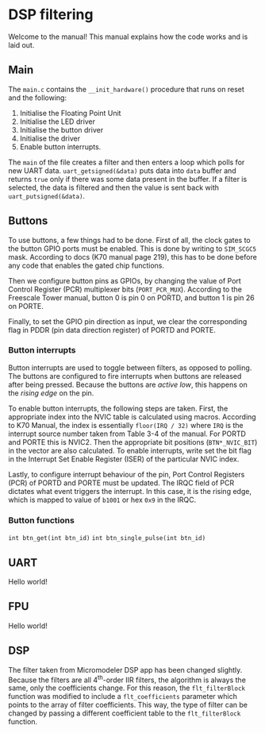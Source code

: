 # DSP filtering
Welcome to the manual! This manual explains how the code works and is laid out.

## Main
The `main.c` contains the `__init_hardware()` procedure that runs on reset and the following:
1. Initialise the Floating Point Unit
2. Initialise the LED driver
3. Initialise the button driver
4. Initialise the driver
5. Enable button interrupts.

The `main` of the file creates a filter and then enters a loop which polls for new UART data. `uart_getsigned(&data)` puts data into `data` buffer and returns `true` only if there was some data present in the buffer. If a filter is selected, the data is filtered and then the value is sent back with `uart_putsigned(&data)`.


## Buttons

To use buttons, a few things had to be done. First of all, the clock gates to the button GPIO ports must be enabled. This is done by writing to `SIM_SCGC5` mask. According to docs (K70 manual page 219), this has to be done before any code that enables the gated chip functions.

Then we configure button pins as GPIOs, by changing the value of Port Control Register (PCR) multiplexer bits (`PORT_PCR_MUX`). According to the Freescale Tower manual, button 0 is pin 0 on PORTD, and button 1 is pin 26 on PORTE.   

Finally, to set the GPIO pin direction as input, we clear the corresponding flag in PDDR (pin data direction register) of PORTD and PORTE.
### Button interrupts
Button interrupts are used to toggle between filters, as opposed to polling. The buttons are configured to fire interrupts when buttons are released after being pressed. Because the buttons are *active low*, this happens on the *rising edge* on the pin.

To enable button interrupts, the following steps are taken. First, the appropriate index into the NVIC table is calculated using macros. According to K70 Manual, the index is essentially `floor(IRQ / 32)` where `IRQ` is the interrupt source number taken from Table 3-4 of the manual. For PORTD and PORTE this is NVIC2. Then the appropriate bit positions (`BTN*_NVIC_BIT`) in the vector are also calculated. To enable interrupts, write set the bit flag in the Interrupt Set Enable Register (ISER) of the particular NVIC index.

Lastly, to configure interrupt behaviour of the pin, Port Control Registers (PCR) of PORTD and PORTE must be updated. The IRQC field of PCR dictates what event triggers the interrupt. In this case, it is the rising edge, which is mapped to value of `b1001` or hex `0x9` in the IRQC.


### Button functions
`int btn_get(int btn_id)`
`int btn_single_pulse(int btn_id)`

## UART
Hello world!

## FPU
Hello world!

## DSP

The filter taken from Micromodeler DSP app has been changed slightly. Because the filters are all 4<sup>th</sup>-order IIR filters, the algorithm is always the same, only the coefficients change. For this reason, the `flt_filterBlock` function was modified to include a `flt_coefficients` parameter which points to the array of filter coefficients. This way, the type of filter can be changed by passing a different coefficient table to the `flt_filterBlock` function.
